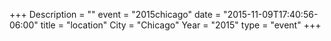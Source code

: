 +++
Description = ""
event = "2015chicago"
date = "2015-11-09T17:40:56-06:00"
title = "location"
City = "Chicago"
Year = "2015"
type = "event"
+++
